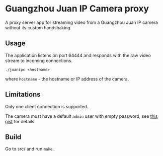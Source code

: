 # Guangzhou Juan IP Camera proxy

A proxy server app for streaming video from a Guangzhou Juan IP camera without
its custom handshaking.

## Usage

The application listens on port 64444 and responds with the raw video stream
to incoming connections.

```
./juanipc <hostname>
```

where `hostname` - the hostname or IP address of the camera.

## Limitations

Only one client connection is supported.

The camera must have a default `admin` user with empty password, see
[this gist](https://gist.github.com/maxious/c8915a436b532ab09e61bf937295a5d2)
for details.

## Build

Go to src/ and run `make`.
